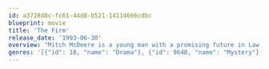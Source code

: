 ```yaml
---
id: a3728d8c-fc61-44d8-b521-14114666cdbc
blueprint: movie
title: 'The Firm'
release_date: '1993-06-30'
overview: "Mitch McDeere is a young man with a promising future in Law. About to sit his Bar exam, he is approached by 'The Firm' and made an offer he doesn't refuse. Seduced by the money and gifts showered on him, he is totally oblivious to the more sinister side of his company. Then, two Associates are murdered. The FBI contact him, asking him for information and suddenly his life is ruined. He has a choice - work with the FBI, or stay with the Firm. Either way he will lose his life as he knows it. Mitch figures the only way out is to follow his own plan..."
genres: '[{"id": 18, "name": "Drama"}, {"id": 9648, "name": "Mystery"}, {"id": 53, "name": "Thriller"}]'
---
```

